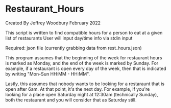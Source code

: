 # Restaurant_Hours
Created By Jeffrey Woodbury
February 2022

This script is written to find compatible hours for a person to eat at a given list of restaurants
User will input day/time info via stdin input

Required: json file (currently grabbing data from rest_hours.json)

This program assumes that the beginning of the week for restaurant hours is marked as Monday, and the end of the week is marked by Sunday.
For example, if a restaurant is open every day of the week, then that is indicated by writing "Mon-Sun HH:MM - HH:MM". 

Lastly, this assumes that nobody wants to be looking for a restaraunt that is open after 6am. At that point, it's the next day. 
For example, if you're looking for a place open Saturday night at 12:30am (technically Sunday), both the restaurant and you will consider that as Saturday still. 
